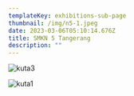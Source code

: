 ```yaml
---
templateKey: exhibitions-sub-page
thumbnail: /img/n5-1.jpeg
date: 2023-03-06T05:10:14.676Z
title: SMKN 5 Tangerang 
description: ""
---
```

![kuta3](/img/n5-2.jpeg)
                     
![kuta1](/img/n5-3.jpeg)

